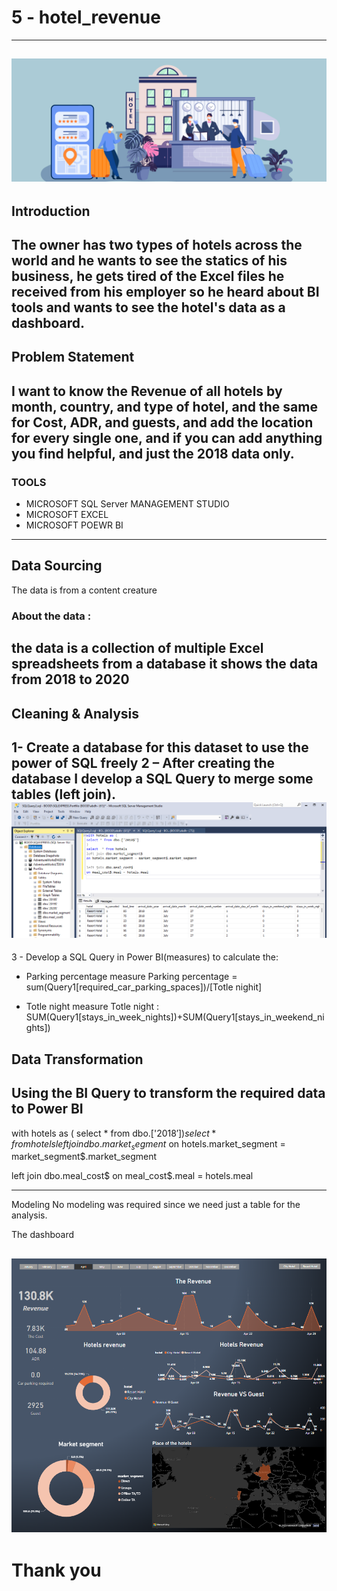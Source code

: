 # 5 - hotel_revenue
--------------------
![](photo/main.jpg)
--------------------
## Introduction

The owner has two types of hotels across the world and he wants to see the statics of his business, he gets tired of the Excel files he received from his employer so he heard about BI tools and wants to see the hotel's data as a dashboard.
------------------
## Problem Statement
I want to know the Revenue of all hotels by month, country, and type of hotel, and the same for Cost, ADR, and guests, and add the location for every single one, and if you can add anything you find helpful, and just the 2018 data only.
--------------------------
### TOOLS
- MICROSOFT SQL Server MANAGEMENT STUDIO
- MICROSOFT EXCEL
- MICROSOFT POEWR BI
----------------------------
## Data Sourcing
The data is from a content creature

### About the data : 
the data is a collection of multiple Excel spreadsheets from a database it shows the data from 2018 to 2020
-----------------
## Cleaning & Analysis
1- Create a database for this dataset to use the power of SQL freely
2 – After creating the database I develop a SQL Query to merge some tables (left join).
![](photo/SQL.png)
------------------
3 - Develop a SQL Query in Power BI(measures) to calculate the:
-	Parking percentage measure 
Parking percentage = sum(Query1[required_car_parking_spaces])/[Totle nighit]

-	Totle night measure
Totle night : SUM(Query1[stays_in_week_nights])+SUM(Query1[stays_in_weekend_nights])

## Data Transformation
Using the BI Query to transform the required data to Power BI
-------------------
with hotels as ( 
select * from dbo.['2018$']
)
select  * from hotels
left join dbo.market_segment$
on hotels.market_segment = market_segment$.market_segment

left join dbo.meal_cost$
on meal_cost$.meal = hotels.meal

--------------

Modeling
No modeling was required since we need just a table for the analysis.

The dashboard

![](photo/DB.png)
--------------------
# Thank you



